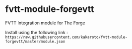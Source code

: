 # fvtt-module-forgevtt
FVTT Integration module for The Forge

Install using the following link : `https://raw.githubusercontent.com/kakaroto/fvtt-module-forgevtt/master/module.json`
